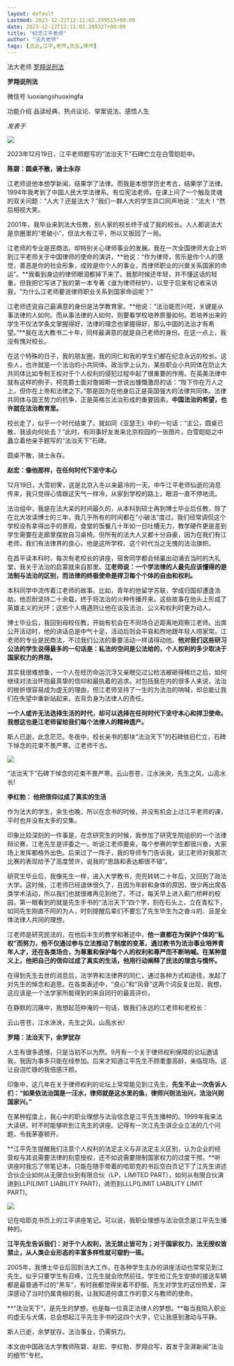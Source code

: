 ```yaml
---
layout: default
Lastmod: 2023-12-22T12:11:02.299515+00:00
date: 2023-12-22T12:11:02.299327+00:00
title: "纪念江平老师"
author: "法大老师"
tags: [法治,江平,老师,先生,律师]
---
```


法大老师 [罗翔说刑法](javascript:void(0);)

**罗翔说刑法** 

微信号 luoxiangshuoxingfa

功能介绍 品读经典、热点议论、举案说法、感悟人生

_发表于_

![](https://images.weserv.nl/?url=https%3A//mmbiz.qpic.cn/mmbiz_jpg/zefU0DSoibDsuqTd5l5QXf9FaJlltBVbM5xOl7X5sy5Az1v3hjsP6uUicz4icvagLr7Iia3bR5O1tCP1jWhK9gUDRg/640%3Fwx_fmt%3Djpeg)

2023年12月19日，江平老师题写的“法治天下”石碑伫立在白雪皑皑中。

  

******************陈碧：圆桌不散，骑士永存******************

江老师说他本想学新闻，结果学了法律。而我是本想学历史考古，结果学了法律。1994年我考到了中国人民大学法律系。有位宪法老师，在课上问了一个触及灵魂的双关问题：“人大？还是法大？”我们一群人大的学生异口同声地说：“法大！”然后相视大笑。

2001年，我毕业来到法大任教，别人家的校长终于成了我的校长。人人都说法大是京圈里的“老破小”，但法大有江平，所以又扳回了一局。

江老师的专业是民商法，却特别关心律师事业的发展。我在一次全国律师大会上听到江平老师关于中国律师的使命的演讲，**他说：“作为律师，苦乐是你个人的感觉，善恶是你的社会形象，成败是你个人的事业，而律师职业的兴衰关系国家的命运”。**我看到身边的律师眼泪都掉下来了。我那时候还年轻，并不懂这话的轻重，但我把它写进了我的第一本专著《谁为律师辩护》，以至于后来有记者采访我，“为什么江老师要说律师职业关系到国家命运呢？”

江老师还说自己最满意的身份是法学教育家。**他说：“法治能否兴旺，关键是从事法律的人如何。而从事法律的人如何，则要看学校培养质量如何。若培养出来的学生不仅法学条文掌握得好，法律的理念也掌握得好，那么中国的法治才有希望。”**我在法大教书二十年，同样最满意的就是自己老师的身份。在这一点上，我没有愧对校长。

在这个特殊的日子，我的朋友圈，我的同仁和我的学生们都在纪念永远的校长。这些人，也许就是一个法治的小共同体。政治学上认为，某些职业小共同体在防止大共同体比如专制王权对于个人权利的侵犯过程中起了很重要的作用。在英美法律中就有这样的例子，柯克爵士面对詹姆斯一世说出慷慨激昂的话：“陛下你在万人之上，但你在上帝和法律之下。”那是因为在他身后正是英国强大的法律共同体。法律共同体与国王势力的抗争，正是英格兰法治形成的重要因素。**中国法治的希望，也许就在法治教育里。**

校长走了，似乎一个时代结束了。就如同《亚瑟王》中的一句话：“主公，圆桌已散，我该向何处去？”此时，有同事好友发来北京校园的一张图片，白雪皑皑之中矗立着他亲手题写的“法治天下”石碑。

圆桌不散，骑士永存。

  

**赵宏：像他那样，在任何时代下坚守本心**

12月19日，大雪初霁，这是北京入冬以来最冷的一天。中午江平老师仙逝的消息传来，我只觉得心情跟这天气一样冷，从家到学校的路上，眼泪一直不停地流。

法治组中，我是在法大呆的时间最久的，从本科到硕士再到博士毕业后任教，除了在北大攻读博士的三年，我几乎所有的时间都在“小破法”度过。我们经常调侃这个学校没有拿得出手的景观，食堂的饭餐几十年如一日吐槽无力，教学硬件更是差到学生需要在走廊里摆放自习桌椅。但所有的法大人又都十分自豪，因为在我们有江老师，我们有法律界的良心，他是这所学校、这个时代当之无愧的法治旗帜。

在昌平读本科时，每次有老校长的讲座，宿舍同学都会倾巢出动涌去当时的大礼堂，我关于法治的启蒙就来自那里。**江老师说：一个学法律的人最先应该懂得的是法制与法治的区别，而法律的终极使命是捍卫每个个体的自由和权利。**

本科同学中流传着江老师的故事。比如，青年的他留学苏联，学成归国却遭逢浩劫，他忍耐坚持二十余载，终于将法治的火种传播开来。这些故事在他头上形成了英雄主义的光环；这些个人境遇则让他在谈及法治、公义和权利时更为动人。

博士毕业后，我回到母校任教，开始有机会在不同场合近距离地观察江老师。出席公开活动时，他的讲话总是中气十足，活动后则会平易和煦地跟年轻人唠家常。江老师的专业是民商法，不过我们公法的重要活动一样请得动他。**他对我们这些研习公法的学生说得最多的一句话是：私法的空间是公法给的，个人权利的多少取决于国家权力的界限。**

其实我很难想象，一个人在经历命运沉浮又亲眼见过公检法被砸得稀烂之后，如何继续对法治怀抱最真挚的信仰和最执着的追求。对包括我在内的很多人来说，法治的挫折很容易成为虚无的理由，但江老师坚持了一生的为法治的呐喊，却总能让我们在失望中重新站起来，去背负身为法律人的责任。

**一个人或许无法选择生活的时代，却可以选择在任何时代下坚守本心和捍卫使命。我想这也是江老师留给我们每个法律人的精神遗产。**

斯人已逝，此念茫茫。冬夜中，校长亲书的那块“法治天下”的石碑依旧伫立，石碑下悼念的花束不畏严寒。江老师千古。

![](https://images.weserv.nl/?url=https%3A//mmbiz.qpic.cn/mmbiz_jpg/zefU0DSoibDsuqTd5l5QXf9FaJlltBVbMt0QybNmpVPDtgYXXU7AusI6yvpdEicqNe5YPDDSibhRsvc1kkbcQPicUg/640%3Fwx_fmt%3Djpeg)

“法治天下”石碑下悼念的花束不畏严寒。云山苍苍，江水泱泱，先生之风，山高水长!  

****李红勃： 他把信仰过成了真实的生活****

作为法大的学生，余生也晚，所以在念书的时候，并没有机会上过江平老师的课，平时也并没有太多的交集。

印象比较深刻的一件事是，在念研究生的时候，我参加了研究生院组织的一个法律辩论赛，江老先生是评委之一。听说江老师要来，每个参赛的学生都很兴奋，大家场上发挥都格外出色。后来过了一阵子，我的导师专门告诉我，说江老师对我那次比赛的表现给予了高度赞许，说我的“思路和表达都很不错”。

研究生毕业后，我像先生一样，进入大学教书，兜兜转转二十年后，又回到了政法大学。这时候，江老师已经退休很久了，且因为年龄和身体的原因，很少再出席各类学术活动，所以我们也就很难再见到他了。不过，每天早上进入蓟门桥畔的校园，第一眼看到的就是先生手书的“法治天下”四个字，刻在石头上，立在青松下，如同先生刚直不阿的为人，时刻提醒后辈们不要忘了先生毕生为之奋斗的、且是全体法律人共同的理想。

江老师是研究民法的，在他后半生的教学和著述中，**他一直都在为保护个体的“私权”而努力，他不仅通过参与立法推动了制度的变革，通过教书为法治事业培养青年人才，还在各类场合，为尊重和保护每个人的权利和尊严而不断呐喊。在某种意义上，他把自己的信仰过成了真实的生活，他用行动阐释了民法的理念与情怀。**

在得到先生去世的消息后，法学界和法律界的同仁，通过各种方式和途径，发起了对先生的悼念和追思。在各类表述中，“良心”和“风骨”这两个词反复出现，我想，这应该是一个法学家所能得到的来自同行的最高评价。

在静默的沉痛中，我想起范仲淹的一句话，致我们永远的江老师和老校长：

云山苍苍，江水泱泱，先生之风，山高水长!

  

******罗翔：法治天下，余梦犹存******

人生有很多遗憾，只是当初不以为然。9月有一个关于律师权利保障的论坛邀请我，我因为事多只能在线参加。后来才知道江平先生不顾耄耋高龄，亲临现场。这让自诩忙碌的我倍感汗颜。

印象中，这几年在关于律师权利的论坛上常常能见到江先生。**先生不止一次告诉人们：“如果依法治国是一汪水，律师就是这水里的鱼，律师兴则法治兴，法治兴则国家兴。”**

在某种程度上，我心中的职业理想与法治信念是江平先生播种的。1999年我来法大读研，时不时能够听到江先生的讲座。记得有一次江先生讲企业立法的几个问题，令我茅塞顿开。

**江平先生提醒我们注意个人权利的法定主义与非法定主义区别，认为企业的经营权与其说需要法律的刻意授权，还不如说需要限制国家权力的过度干预。**听讲座时我忘了带笔记本，只能在随手带着的哈耶克的书后空白页记下了江先生讲述合伙企业如何从无限合伙到有限合伙（LP，LIMITED PART），如何从有限合伙演进到LLP(LIMIT LIABILITY PART)，进而到LLLP(LIMIT LIABILITY LIMIT PART)。

![](https://images.weserv.nl/?url=https%3A//mmbiz.qpic.cn/mmbiz_jpg/zefU0DSoibDsuqTd5l5QXf9FaJlltBVbMvCz6nswzd83yJD3xBovxztZHQxM0zH8ou4jjW9vbgY8nrTWsWamHhQ/640%3Fwx_fmt%3Djpeg)

记在哈耶克书页上的江平讲座笔记。可以说，我职业理想与法治信念是江平先生播种的。

**江平先生告诉我们：对于个人权利，法无禁止皆可为；对于国家权力，法无授权皆禁止，从人类企业形态的丰富多样性就可窥豹一斑。**

2005年，我博士毕业后回到法大工作，在各种学生主办的讲座活动也常常见到江先生。似乎只要学生有召唤，江先生就会欣然前往。学生给江先生安排的接送车辆都是最普通不过的“黑车”，有时我都觉得坐着不舒服。先生对学生的这份热爱，深深感动了当时仍属青椒的我，让我知道何谓工作的意义与教师的使命。

**“法治天下”，是先生的梦想，也是每一位真正法律人的梦想。**每当我陷入职业的虚无与犬儒，总会想起江平先生手书的这四个大字，它让我感到激动与平静。

斯人已逝，余梦犹存。法治事业，仍需努力。

  

本文由中国政法大学教师陈碧、赵宏、李红勃、罗翔合写，首发于澎湃新闻“法治的细节”专栏。


